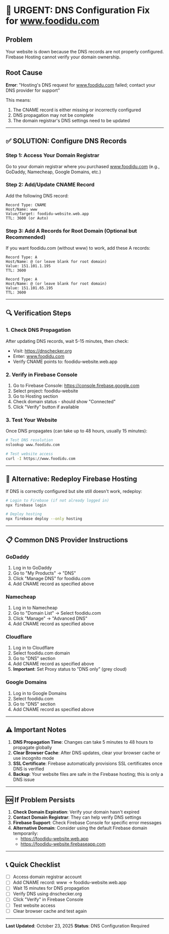 # 🚨 URGENT: DNS Configuration Fix for www.foodidu.com

## Problem
Your website is down because the DNS records are not properly configured. Firebase Hosting cannot verify your domain ownership.

## Root Cause
**Error**: "Hosting's DNS request for www.foodidu.com failed; contact your DNS provider for support"

This means:
1. The CNAME record is either missing or incorrectly configured
2. DNS propagation may not be complete
3. The domain registrar's DNS settings need to be updated

---

## ✅ SOLUTION: Configure DNS Records

### Step 1: Access Your Domain Registrar
Go to your domain registrar where you purchased www.foodidu.com (e.g., GoDaddy, Namecheap, Google Domains, etc.)

### Step 2: Add/Update CNAME Record
Add the following DNS record:

```
Record Type: CNAME
Host/Name: www
Value/Target: foodidu-website.web.app
TTL: 3600 (or Auto)
```

### Step 3: Add A Records for Root Domain (Optional but Recommended)
If you want foodidu.com (without www) to work, add these A records:

```
Record Type: A
Host/Name: @ (or leave blank for root domain)
Value: 151.101.1.195
TTL: 3600

Record Type: A
Host/Name: @ (or leave blank for root domain)
Value: 151.101.65.195
TTL: 3600
```

---

## 🔍 Verification Steps

### 1. Check DNS Propagation
After updating DNS records, wait 5-15 minutes, then check:
- Visit: https://dnschecker.org
- Enter: www.foodidu.com
- Verify CNAME points to: foodidu-website.web.app

### 2. Verify in Firebase Console
1. Go to Firebase Console: https://console.firebase.google.com
2. Select project: foodidu-website
3. Go to Hosting section
4. Check domain status - should show "Connected"
5. Click "Verify" button if available

### 3. Test Your Website
Once DNS propagates (can take up to 48 hours, usually 15 minutes):
```bash
# Test DNS resolution
nslookup www.foodidu.com

# Test website access
curl -I https://www.foodidu.com
```

---

## 🚀 Alternative: Redeploy Firebase Hosting

If DNS is correctly configured but site still doesn't work, redeploy:

```bash
# Login to Firebase (if not already logged in)
npx firebase login

# Deploy hosting
npx firebase deploy --only hosting
```

---

## 📋 Common DNS Provider Instructions

### GoDaddy
1. Log in to GoDaddy
2. Go to "My Products" → "DNS"
3. Click "Manage DNS" for foodidu.com
4. Add CNAME record as specified above

### Namecheap
1. Log in to Namecheap
2. Go to "Domain List" → Select foodidu.com
3. Click "Manage" → "Advanced DNS"
4. Add CNAME record as specified above

### Cloudflare
1. Log in to Cloudflare
2. Select foodidu.com domain
3. Go to "DNS" section
4. Add CNAME record as specified above
5. **Important**: Set Proxy status to "DNS only" (grey cloud)

### Google Domains
1. Log in to Google Domains
2. Select foodidu.com
3. Go to "DNS" section
4. Add CNAME record as specified above

---

## ⚠️ Important Notes

1. **DNS Propagation Time**: Changes can take 5 minutes to 48 hours to propagate globally
2. **Clear Browser Cache**: After DNS updates, clear your browser cache or use incognito mode
3. **SSL Certificate**: Firebase automatically provisions SSL certificates once DNS is verified
4. **Backup**: Your website files are safe in the Firebase hosting; this is only a DNS issue

---

## 🆘 If Problem Persists

1. **Check Domain Expiration**: Verify your domain hasn't expired
2. **Contact Domain Registrar**: They can help verify DNS settings
3. **Firebase Support**: Check Firebase Console for specific error messages
4. **Alternative Domain**: Consider using the default Firebase domain temporarily:
   - https://foodidu-website.web.app
   - https://foodidu-website.firebaseapp.com

---

## 📞 Quick Checklist

- [ ] Access domain registrar account
- [ ] Add CNAME record: www → foodidu-website.web.app
- [ ] Wait 15 minutes for DNS propagation
- [ ] Verify DNS using dnschecker.org
- [ ] Click "Verify" in Firebase Console
- [ ] Test website access
- [ ] Clear browser cache and test again

---

**Last Updated**: October 23, 2025
**Status**: DNS Configuration Required
